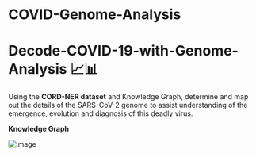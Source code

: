 # COVID-Genome-Analysis
 # Decode-COVID-19-with-Genome-Analysis 📈📊
Using the **CORD-NER dataset** and Knowledge Graph, determine and map out the details of the SARS-CoV-2 genome to assist understanding of the emergence, evolution and diagnosis of this deadly virus.

**Knowledge Graph**

![image](https://user-images.githubusercontent.com/80167074/209657706-a85a27d6-9de9-456d-aa05-d150acb297ce.png)

